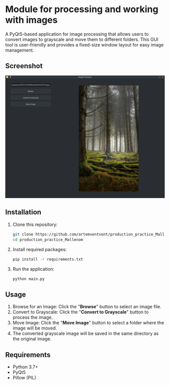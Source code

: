 # Module for processing and working with images

A PyQt5-based application for image processing that allows users to convert images to grayscale and move them to different folders. This GUI tool is user-friendly and provides a fixed-size window layout for easy image management.

## Screenshot
![Image Processor Interface](preview.png)

## Installation

1. Clone this repository:
   ```bash
   git clone https://github.com/artemventvent/production_practice_Mallenom.git
   cd production_practice_Mallenom
2. Install required packages:
   ```bash
   pip install -r requirements.txt
4. Run the application:
   ```bash
   python main.py

## Usage
1. Browse for an Image: Click the "__Browse__" button to select an image file.
2. Convert to Grayscale: Click the "__Convert to Grayscale__" button to process the image.
3. Move Image: Click the "__Move Image__" button to select a folder where the image will be moved.
4. The converted grayscale image will be saved in the same directory as the original image.

## Requirements
- Python 3.7+
- PyQt5
- Pillow (PIL)
